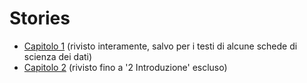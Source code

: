# Stories
* <a href="https://lmari.github.io/Stories/Cap1.html" target="_blank">Capitolo 1</a> (rivisto interamente, salvo per i testi di alcune schede di scienza dei dati)
* <a href="https://lmari.github.io/Stories/Cap2.html" target="_blank">Capitolo 2</a> (rivisto fino a '2 Introduzione' escluso)
